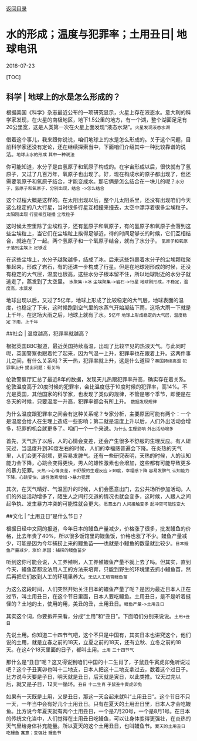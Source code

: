 [返回目录](../index.html)

# 水的形成；温度与犯罪率；土用丑日| 地球电讯

2018-07-23

[TOC]

## 科学 | 地球上的水是怎么形成的？

根据美国《科学》杂志最近公布的一项研究显示，火星上存在液态水。意大利的科学家发现，在火星的南极地区，地下1.5公里的地方，有一个湖，整个湖面足足有20公里宽，这是人类第一次在火星上面发现“液态水湖”。`火星发现液态水湖`

借着这个事儿，我来跟你说说，咱们地球上的水是怎么形成的。关于这个问题，目前科学家还没有定论，还在继续探索当中，下面咱们介绍其中一种比较靠谱的说法。`地球上水的形成` `其中一种说法`

你可能知道，水分子是由氢原子和氧原子构成的。在宇宙形成以后，很快就有了氢原子，又过了几百万年，氧原子也出现了。好，现在构成水的原子都出现了，但还需要氢原子和氧原子结合，才能变成水。那它俩是怎么结合在一块儿的呢？`水分子，氢原子和氧原子，分别出现，结合` `->怎么结合`

这个过程大概是这样的。在太阳出现以后，整个儿太阳系里，还没有出现咱们今天这么稳定的八大行星，当时很多行星互相撞来撞去，太空中漂浮着很多尘埃粒子。`太阳刚出现` `行星相互碰撞` `尘埃粒子`

这时候太空里除了尘埃粒子，还有氢原子和氧原子，有的氢原子和氧原子会落到这些尘埃粒上，当它们在尘埃粒上挨得足够近，待的时间足够长的时候，它们互相结合，就连在了一起。两个氢原子和一个氧原子结合，就有了水分子。 `氢原子和氧原子落到尘埃上` `足够近`

在这些尘埃上，水分子越聚越多，结成了冰。后来这些包裹着水分子的尘埃颗粒聚集起来，形成了岩石，有的还进一步构成了行星。但是在地球刚形成的时候，还没有稳定的大气层，温度也很高，这些水分子根本留不住，所以地球附近的水分子就逃走了，蒸发到了太空里。 `水聚集->冰` `尘埃聚集->岩石->行星` `地球刚形成，不稳定，温度高，水蒸发`

地球出现以后，又过了5亿年，地球上形成了比较稳定的大气层，地球表面的温度，也稳定了下来，这时候跑到空气里的水蒸气开始凝结下雨，这场大雨一下就是上千年。在这场大雨之后，地球上就有了水。`5亿年` `地球上形成稳定的大气层，温度稳定` `下雨，上千年`

##社会 | 温度越高，犯罪率就越高？

根据英国BBC报道，最近英国持续高温，出现了比较罕见的热浪天气。与此同时呢，英国警察也跟着忙了起来，因为气温一上升，犯罪率也在跟着上升。这两件事儿之间，有什么关系吗？天一热，犯罪率就上升，这是什么道理？`英国持续高温` `犯罪率上升` `提出问题：有关吗`

伦敦警察厅汇总了最近8年的数据，发现天儿热跟犯罪率升高，确实存在着关系。伦敦温度高于20度时候的犯罪率，会比温度低于10度时候的犯罪率，高14%。不光是英国，其他国家的科学家，也发现了类似的规律，不管是哪个季节，即便是在冬天的时候，只要温度一升高，犯罪率都会有所上升。 `数据发现规律`

为什么温度跟犯罪率之间会有这种关系呢？专家分析，主要原因可能有两个：一个是温度会给人在生理上造成一些影响；第二就是温度上升以后，人们外出活动会增多，犯罪的机会就更多了。咱们一个一个来说。`为什么` `生理影响` `外出活动增多`

首先，天气热了以后，人的心情会变差，还会产生很多不舒服的生理反应。有人研究过，当温度升到30度左右的时候，人们的幸福感普遍会下降。在炎热的天气里，人们会更不耐烦，更容易发脾气。还有一些研究表明，天热的时候，人的认知能力会下降，心跳会变得更快，男人的雄性激素也会增加，这些都有可能导致更多的暴力犯罪。`天热->心情变差，不舒服的生理反应` `>30度，幸福感下降` `容易发脾气` `认知能力下降，心跳变快，雄性激素增加->暴力犯罪`

其次，在天气晴好、气温回升的时候，人们会愿意出门，去公共场所参加活动。人们的外出活动增多了，陌生人之间打交道的情况也就会变多，这时候，人跟人之间起争执、发生暴力冲突的可能性就会更大。`愿意出门` `人间接触变多` `起冲突可能性变大`

##文化 | “土用丑日”是什么节日？

根据日经中文网的报道，今年日本的鳗鱼产量减少，价格涨了很多，批发鳗鱼的价格，比去年贵了40%，所以很多饭馆里的鳗鱼饭，价格也涨了不少。鳗鱼产量减少，可能是因为今年捕捞上来的鳗鱼苗——也就是小鳗鱼的数量就比较少。`日本鳗鱼产量减少，涨价` `原因：捕捞的鳗鱼苗少`

听到这你可能会说，人工养殖啊，人工养殖鳗鱼产量不就上去了吗。但其实，直到今天，鳗鱼苗都没法用人工的方法来培育，只能到野生的环境里去抓小鳗鱼苗，然后再把它们放到人工的环境里养大。`无法人工培育鳗鱼苗`

为这么这段时间，人们突然开始关注日本的鳗鱼产量了呢？是因为最近日本人正在过节，叫土用丑日，在这个节日里面，日本人要吃鳗鱼。土用丑日，是不是听着挺怪的？土地的土，使用的用，美丑的丑，土用丑日。`鳗鱼产量->土用丑日`

其实这个词，你要拆开来看，分成“土用”和“丑日”。下面咱们分别来说说。`土用+丑日`

先说土用。你知道二十四节气吧，这个不只是中国有，其实日本也讲究这个，他们说的土用，就是立春之前的18天，立夏之前的18天，还有立秋、立冬之前的18天。在这4个18天里面的日子，都叫土用。`土用` `二十四节气`

那什么是“丑日”呢？这又得说到咱们中国的十二生肖了，子鼠丑牛寅虎卯兔听说过吧？这个子丑寅卯也叫十二地支，日本人把这十二地支拿过去，数着这个过日子。比方说今天要是子日，明天就是丑日，后天就是寅日，以此类推。12天过完以后，就又是子日，12天一循环。`丑日` `十二生肖` `子鼠丑牛寅虎卯兔`

如果有一天既是土用，又是丑日，那这一天合起来就叫“土用丑日”。这个节日不只一天，一年当中会有好几个土用丑日。只有在夏天的土用丑日里，日本人才会吃鳗鱼。比方说今年夏天就有两个土用丑日，一个是7月20号，一个是8月1号。在日本的传统文化当中，人们觉得在土用丑日吃鳗鱼，可以让身体变得更强壮，在炎热的天气里给身体补充能量。所以夏天的这个土用丑日，也叫鳗鱼节。`夏天的土用丑日` `吃鳗鱼` `寓意：变强壮` `鳗鱼节`

